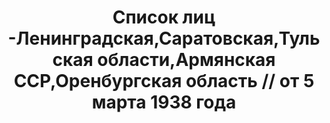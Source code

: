 ---
title: Список лиц -Ленинградская,Саратовская,Тульская области,Армянская ССР,Оренбургская
  область // от 5 марта 1938 года
description: РГАСПИ, ф.17, т.7, оп.171, дело 415, лист 32
images:
- /disk/pictures/v07/17-171-415-032.jpg
- /disk/pictures/v07/17-171-415-033.jpg
- /disk/pictures/v07/17-171-415-034.jpg
- /disk/pictures/v07/17-171-415-035.jpg
- /disk/pictures/v07/17-171-415-036.jpg
- /disk/pictures/v07/17-171-415-037.jpg
---